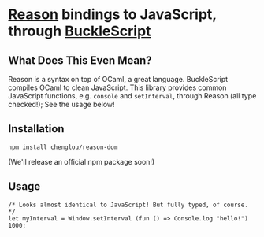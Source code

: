 # [Reason](http://facebook.github.io/reason/) bindings to JavaScript, through [BuckleScript](http://bloomberg.github.io/bucklescript/Manual.html)

## What Does This Even Mean?

Reason is a syntax on top of OCaml, a great language. BuckleScript compiles OCaml to clean JavaScript. This library provides common JavaScript functions, e.g. `console` and `setInterval`, through Reason (all type checked!); See the usage below!

## Installation

```
npm install chenglou/reason-dom
```

(We'll release an official npm package soon!)

## Usage

```re
/* Looks almost identical to JavaScript! But fully typed, of course. */
let myInterval = Window.setInterval (fun () => Console.log "hello!") 1000;
```
